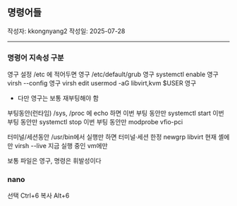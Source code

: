 ## 명령어들

작성자: kkongnyang2 작성일: 2025-07-28

---
### 명령어 지속성 구분

영구 설정
/etc 에 적어두면 영구
/etc/default/grub 영구
systemctl enable 영구
virsh --config 영구
virsh edit
usermod -aG libvirt,kvm $USER 영구
* 다만 영구는 보통 재부팅해야 함

부팅동안(런타임)
/sys, /proc 에 echo 하면 이번 부팅 동안만
systemctl start 이번 부팅 동안만
systemctl stop 이번 부팅 동안만
modprobe vfio-pci

터미널/세션동안
/usr/bin에서 실행만 하면 터미널·세션 한정
newgrp libvirt 현재 셸에만
virsh --live 지금 실행 중인 vm에만


보통 파일은 영구, 명령은 휘발성이다


### nano

선택 Ctrl+6
복사 Alt+6